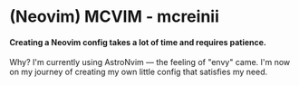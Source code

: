 # (Neovim) MCVIM - mcreinii

#### Creating a Neovim config takes a lot of time and requires patience.

Why? I'm currently using AstroNvim — the feeling of "envy" came.
I'm now on my journey of creating my own little config that satisfies my need.
